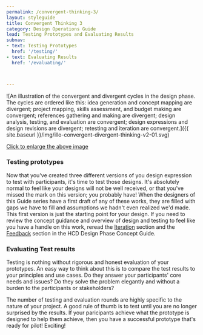 ```yaml
---
permalink: /convergent-thinking-3/
layout: styleguide
title: Convergent Thinking 3
category: Design Operations Guide
lead: Testing Prototypes and Evaluating Results
subnav:
- text: Testing Prototypes
  href: '/testing/'
- text: Evaluating Results
  href: '/evaluating/'



---
```


![An illustration of the convergent and divergent cycles in the design phase. The cycles are ordered like this: idea generation and concept mapping are divergent; project mapping, skills assessment, and budget making are convergent; references gathering and making are divergent; design analysis, testing, and evaluation are convergent; design expressions and design revisions are divergent; retesting and iteration are convergent.]({{ site.baseurl }}/img/illo-convergent-divergent-thinking-v2-01.svg)

<a href="/HCD-Design-Operations-Guide/img/illo-convergent-divergent-thinking-v2-01.svg" alt=" " target="blank">Click to enlarge the above image</a>

### Testing prototypes

Now that you've created three different versions of you design expression to test with participants, it's time to test those designs. It's absolutely normal to feel like your designs will not be well received, or that you've missed the mark on this version; you probably have! When the designers of this Guide series have a first draft of any of these works, they are filled with gaps we have to fill and assumptions we hadn't even realized we'd made. This first version is just the starting point for your design. If you need to review the concept guidance and overview of design and testing to feel like you have a handle on this work, reread the <a href= "https://the-lab-at-opm.github.io/website/hcd-guide/design/iteration.htm">Iteration</a> section and the <a href= "https://the-lab-at-opm.github.io/website/hcd-guide/design/feedback.htm">Feedback</a> section in the HCD Design Phase Concept Guide.

### Evaluating Test results

Testing is nothing without rigorous and honest evaluation of your prototypes. An easy way to think about this is to compare the test results to your principles and use cases. Do they answer your participants' core needs and issues? Do they solve the problem elegantly and without a burden to the participants or stakeholders?

The number of testing and evaluation rounds are highly specific to the nature of your project. A good rule of thumb is to test until you are no longer surprised by the results. If your paricipants achieve what the prototype is designed to help them achieve, then you have a successful prototype that's ready for pilot! Exciting!
